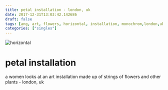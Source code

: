 ```yaml
---
title: petal installation - london, uk
date: 2017-12-31T13:03:42.142686
draft: false
tags: [ang, art, flowers, horizontal, installation, monochrom,london,uk]
categories: ["singles"]
---
```

![horizontal](/p/sbr-20171231-130342.jpg)
<!--more-->
# petal installation
a women looks at an art installation made up of strings of flowers and other plants - london, uk
